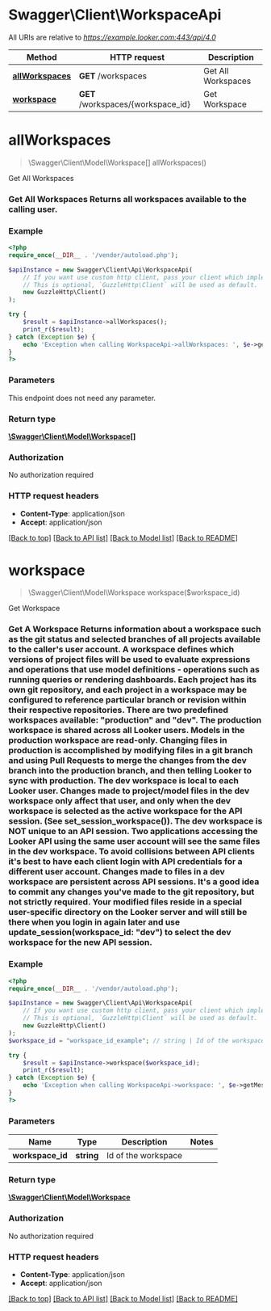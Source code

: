 # Swagger\Client\WorkspaceApi

All URIs are relative to *https://example.looker.com:443/api/4.0*

Method | HTTP request | Description
------------- | ------------- | -------------
[**allWorkspaces**](WorkspaceApi.md#allWorkspaces) | **GET** /workspaces | Get All Workspaces
[**workspace**](WorkspaceApi.md#workspace) | **GET** /workspaces/{workspace_id} | Get Workspace


# **allWorkspaces**
> \Swagger\Client\Model\Workspace[] allWorkspaces()

Get All Workspaces

### Get All Workspaces  Returns all workspaces available to the calling user.

### Example
```php
<?php
require_once(__DIR__ . '/vendor/autoload.php');

$apiInstance = new Swagger\Client\Api\WorkspaceApi(
    // If you want use custom http client, pass your client which implements `GuzzleHttp\ClientInterface`.
    // This is optional, `GuzzleHttp\Client` will be used as default.
    new GuzzleHttp\Client()
);

try {
    $result = $apiInstance->allWorkspaces();
    print_r($result);
} catch (Exception $e) {
    echo 'Exception when calling WorkspaceApi->allWorkspaces: ', $e->getMessage(), PHP_EOL;
}
?>
```

### Parameters
This endpoint does not need any parameter.

### Return type

[**\Swagger\Client\Model\Workspace[]**](../Model/Workspace.md)

### Authorization

No authorization required

### HTTP request headers

 - **Content-Type**: application/json
 - **Accept**: application/json

[[Back to top]](#) [[Back to API list]](../../README.md#documentation-for-api-endpoints) [[Back to Model list]](../../README.md#documentation-for-models) [[Back to README]](../../README.md)

# **workspace**
> \Swagger\Client\Model\Workspace workspace($workspace_id)

Get Workspace

### Get A Workspace  Returns information about a workspace such as the git status and selected branches of all projects available to the caller's user account.  A workspace defines which versions of project files will be used to evaluate expressions and operations that use model definitions - operations such as running queries or rendering dashboards. Each project has its own git repository, and each project in a workspace may be configured to reference particular branch or revision within their respective repositories.  There are two predefined workspaces available: \"production\" and \"dev\".  The production workspace is shared across all Looker users. Models in the production workspace are read-only. Changing files in production is accomplished by modifying files in a git branch and using Pull Requests to merge the changes from the dev branch into the production branch, and then telling Looker to sync with production.  The dev workspace is local to each Looker user. Changes made to project/model files in the dev workspace only affect that user, and only when the dev workspace is selected as the active workspace for the API session. (See set_session_workspace()).  The dev workspace is NOT unique to an API session. Two applications accessing the Looker API using the same user account will see the same files in the dev workspace. To avoid collisions between API clients it's best to have each client login with API credentials for a different user account.  Changes made to files in a dev workspace are persistent across API sessions. It's a good idea to commit any changes you've made to the git repository, but not strictly required. Your modified files reside in a special user-specific directory on the Looker server and will still be there when you login in again later and use update_session(workspace_id: \"dev\") to select the dev workspace for the new API session.

### Example
```php
<?php
require_once(__DIR__ . '/vendor/autoload.php');

$apiInstance = new Swagger\Client\Api\WorkspaceApi(
    // If you want use custom http client, pass your client which implements `GuzzleHttp\ClientInterface`.
    // This is optional, `GuzzleHttp\Client` will be used as default.
    new GuzzleHttp\Client()
);
$workspace_id = "workspace_id_example"; // string | Id of the workspace

try {
    $result = $apiInstance->workspace($workspace_id);
    print_r($result);
} catch (Exception $e) {
    echo 'Exception when calling WorkspaceApi->workspace: ', $e->getMessage(), PHP_EOL;
}
?>
```

### Parameters

Name | Type | Description  | Notes
------------- | ------------- | ------------- | -------------
 **workspace_id** | **string**| Id of the workspace |

### Return type

[**\Swagger\Client\Model\Workspace**](../Model/Workspace.md)

### Authorization

No authorization required

### HTTP request headers

 - **Content-Type**: application/json
 - **Accept**: application/json

[[Back to top]](#) [[Back to API list]](../../README.md#documentation-for-api-endpoints) [[Back to Model list]](../../README.md#documentation-for-models) [[Back to README]](../../README.md)

